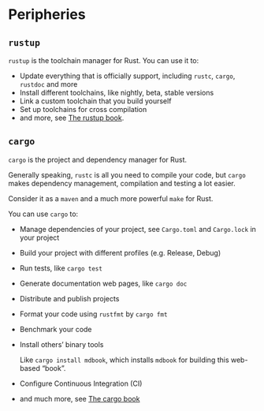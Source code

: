 # Peripheries

## `rustup`

`rustup` is the toolchain manager for Rust. You can use it to:

* Update everything that is officially support, including `rustc`, `cargo`, `rustdoc` and more
* Install different toolchains, like nightly, beta, stable versions
* Link a custom toolchain that you build yourself
* Set up toolchains for cross compilation
* and more, see [The rustup book](https://rust-lang.github.io/rustup/index.html).

## `cargo`

`cargo` is the project and dependency manager for Rust. 

Generally speaking, `rustc` is all you need to compile your code, but `cargo` makes dependency management, compilation and testing a lot easier. 

Consider it as a `maven` and a much more powerful `make` for Rust.

You can use `cargo` to:

* Manage dependencies of your project, see `Cargo.toml` and `Cargo.lock` in your project

* Build your project with different profiles (e.g. Release, Debug)

* Run tests, like `cargo test`

* Generate documentation web pages, like `cargo doc`

* Distribute and publish projects

* Format your code using `rustfmt` by `cargo fmt`

* Benchmark your code

* Install others’ binary tools

    Like `cargo install mdbook`, which installs `mdbook` for building this web-based “book”.

* Configure Continuous Integration (CI)

* and much more, see [The cargo book](https://doc.rust-lang.org/cargo/index.html)

